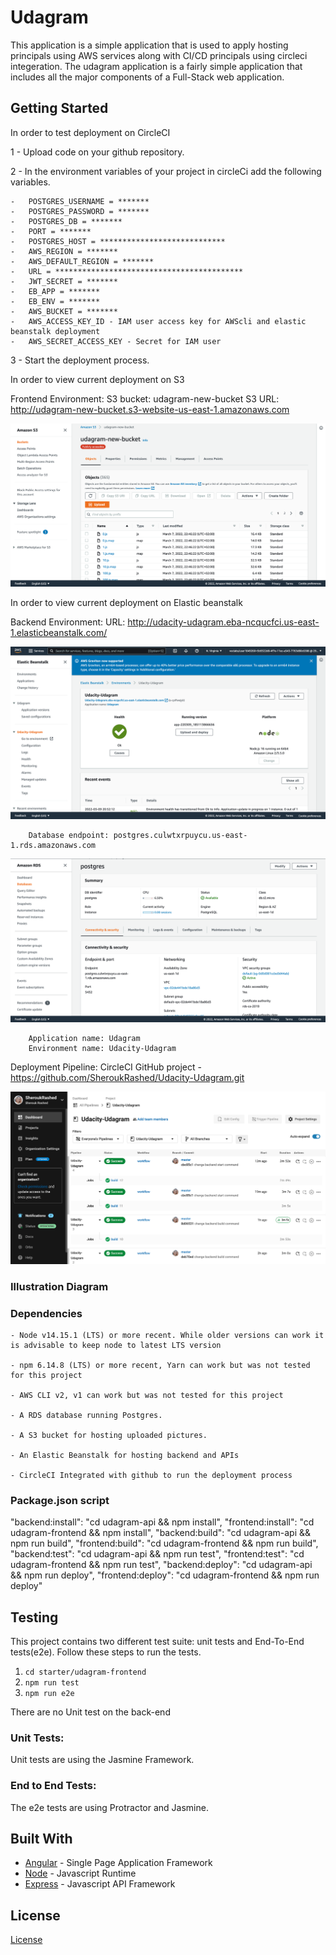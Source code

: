 # Udagram

This application is a simple application that is used to apply hosting principals using AWS services along with CI/CD principals using circleci integeration. 
The udagram application is a fairly simple application that includes all the major components of a Full-Stack web application.

## Getting Started

In order to test deployment on CircleCI 

1 - Upload code on your github repository.

2 - In the environment variables of your project in circleCi add the following variables.

    -   POSTGRES_USERNAME = *******
    -   POSTGRES_PASSWORD = *******
    -   POSTGRES_DB = *******
    -   PORT = *******
    -   POSTGRES_HOST = ****************************
    -   AWS_REGION = *******
    -   AWS_DEFAULT_REGION = *******
    -   URL = ******************************************
    -   JWT_SECRET = *******
    -   EB_APP = *******
    -   EB_ENV = *******
    -   AWS_BUCKET = *******
    -   AWS_ACCESS_KEY_ID - IAM user access key for AWScli and elastic beanstalk deployment
    -   AWS_SECRET_ACCESS_KEY - Secret for IAM user

3 - Start the deployment process.

In order to view current deployment on S3 

Frontend Environment:
        S3 bucket: udagram-new-bucket
        S3 URL: http://udagram-new-bucket.s3-website-us-east-1.amazonaws.com

![Alt text](https://github.com/SheroukRashed/Udacity-Udagram/blob/master/documentation/screen_shots/Screen%20Shot%202022-03-08%20at%2012.03.19%20AM.png "Frontend Environment")


In order to view current deployment on Elastic beanstalk

Backend Environment:
        URL: http://udacity-udagram.eba-ncqucfci.us-east-1.elasticbeanstalk.com/

![Alt text](https://github.com/SheroukRashed/Udacity-Udagram/blob/master/documentation/screen_shots/Screen%20Shot%202022-03-09%20at%208.53.02%20PM.png "Backend Environment")

        Database endpoint: postgres.culwtxrpuycu.us-east-1.rds.amazonaws.com

![Alt text](https://github.com/SheroukRashed/Udacity-Udagram/blob/master/documentation/screen_shots/Screen%20Shot%202022-03-08%20at%2012.03.03%20AM.png "Database endpoint")

        Application name: Udagram
        Environment name: Udacity-Udagram

Deployment Pipeline:
        CircleCI 
        GitHub project - https://github.com/SheroukRashed/Udacity-Udagram.git

![Alt text](https://github.com/SheroukRashed/Udacity-Udagram/blob/master/documentation/screen_shots/Screen%20Shot%202022-03-09%20at%209.02.01%20PM.png "Deployment Pipeline")

### Illustration Diagram



### Dependencies

```
- Node v14.15.1 (LTS) or more recent. While older versions can work it is advisable to keep node to latest LTS version

- npm 6.14.8 (LTS) or more recent, Yarn can work but was not tested for this project

- AWS CLI v2, v1 can work but was not tested for this project

- A RDS database running Postgres.

- A S3 bucket for hosting uploaded pictures.

- An Elastic Beanstalk for hosting backend and APIs

- CircleCI Integrated with github to run the deployment process
```

### Package.json script

  "backend:install": "cd udagram-api && npm install",
        "frontend:install": "cd udagram-frontend && npm install",
        "backend:build": "cd udagram-api && npm run build",
        "frontend:build": "cd udagram-frontend && npm run build",
        "backend:test": "cd udagram-api && npm run test",
        "frontend:test": "cd udagram-frontend && npm run test",
        "backend:deploy": "cd udagram-api && npm run deploy",
        "frontend:deploy": "cd udagram-frontend && npm run deploy"

## Testing

This project contains two different test suite: unit tests and End-To-End tests(e2e). Follow these steps to run the tests.

1. `cd starter/udagram-frontend`
1. `npm run test`
1. `npm run e2e`

There are no Unit test on the back-end

### Unit Tests:

Unit tests are using the Jasmine Framework.

### End to End Tests:

The e2e tests are using Protractor and Jasmine.

## Built With

- [Angular](https://angular.io/) - Single Page Application Framework
- [Node](https://nodejs.org) - Javascript Runtime
- [Express](https://expressjs.com/) - Javascript API Framework

## License

[License](LICENSE.txt)
